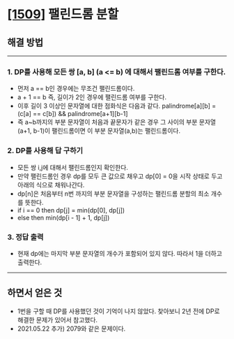 # [[1509]](https://www.acmicpc.net/problem/1509) 팰린드롬 분할

## 해결 방법

---

### 1. DP를 사용해 모든 쌍 [a, b] (a <= b) 에 대해서 팰린드롬 여부를 구한다.

- 먼저 a == b인 경우에는 무조건 팰린드롬이다.
- a + 1 == b 즉, 길이가 2인 경우에 팰린드롬 여부를 구한다.
- 이후 길이 3 이상인 문자열에 대한 점화식은 다음과 같다. palindrome[a][b] = (c[a] == c[b]) && palindrome[a+1][b-1]
- 즉 a~b까지의 부분 문자열이 처음과 끝문자가 같은 경우 그 사이의 부분 문자열(a+1, b-1)이 팰린드롬이면 이 부분 문자열(a,b)는 팰린드롬이다.

### 2. DP를 사용해 답 구하기

- 모든 쌍 i,j에 대해서 팰린드롬인지 확인한다.
- 만약 팰린드롬인 경우 dp를 모두 큰 값으로 채우고 dp[0] = 0을 시작 상태로 두고 아래의 식으로 채워나간다.
- dp[n]은 처음부터 n번 까지의 부분 문자열을 구성하는 팰린드롬 분할의 최소 개수를 뜻한다.
- if i == 0 then dp[j] = min(dp[0], dp[j])
- else then min(dp[i - 1] + 1, dp[j])

### 3. 정답 출력

- 현재 dp에는 마지막 부분 문자열의 개수가 포함되어 있지 않다. 따라서 1을 더하고 출력한다.

---

## 하면서 얻은 것

- 1번을 구할 때 DP를 사용했던 것이 기억이 나지 않았다. 찾아보니 2년 전에 DP로 해결한 문제가 있어서 참고했다.
- 2021.05.22 추가)  2079와 같은 문제이다.
